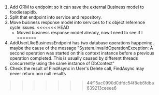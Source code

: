 1. Add ORM to endpoint so it can save the external Business model to foodiesapidb.
2. Split that endpoint into service and repository.
3. Move business response model into services to fix object reference cycle issues.
<<<<<<< HEAD
    - Moved business response model already, now I need to see if I 
=======
4. AddUserLIkeBusinessEndpoint has two database operations happening, maybe the cause of the message "System.InvalidOperationException: A second operation was started on this context instance before a previous operation completed. This is usually caused by different threads concurrently using the same instance of DbContext"
5. Check the result of FindAsync in User's Delete call, FindAsync may never return non null results
>>>>>>> 44f15ac0990d0dfdc54f8eb6fdba639213ceeee6
